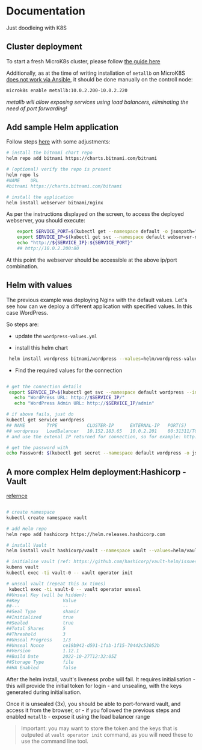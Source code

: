 # Documentation

Just doodleing with K8S

## Cluster deployment


To start a fresh MicroK8s cluster, please follow [the guide here](https://medium.com/@emilfabrice/deploy-microk8s-kubernetes-on-ubuntu-with-ansible-844f22e154a0)


Additionally, as at the time of writing installation of `metallb` on MicroK8S [does not work via Ansible](https://github.com/istvano/ansible_role_microk8s/issues/35), it should be done manually on the controll node:

```bash
microk8s enable metallb:10.0.2.200-10.0.2.220
```
*metallb will allow exposing services using load balancers, eliminating the need of port forwarding!*

## Add sample Helm application


Follow steps [here](https://artifacthub.io/packages/helm/bitnami/nginx) with some adjustments:

```bash
# install the bitnami chart repo
helm repo add bitnami https://charts.bitnami.com/bitnami

# (optional) verify the repo is present
helm repo ls
#NAME    URL
#bitnami https://charts.bitnami.com/bitnami

# install the application
helm install webserver bitnami/nginx
```

As per the instructions displayed on the screen, to access the deployed webserver, you should execute:

```bash
    export SERVICE_PORT=$(kubectl get --namespace default -o jsonpath="{.spec.ports[0].port}" services webserver-nginx)
    export SERVICE_IP=$(kubectl get svc --namespace default webserver-nginx -o jsonpath='{.status.loadBalancer.ingress[0].ip}')
    echo "http://${SERVICE_IP}:${SERVICE_PORT}"
    ## http://10.0.2.200:80
```

At this point the webserver should be accessible at the above ip/port combination.

## Helm with values


The previous example was deploying Nginx with the default values. Let's see how can we deploy a different application with specified values. In this case WordPress.

So steps are:

- update the `wordpress-values.yml`

- install this helm chart

```bash
 helm install wordpress bitnami/wordpress --values=helm/wordpress-values.yml
```

- Find the required values for the connection
```bash

# get the connection details
 export SERVICE_IP=$(kubectl get svc --namespace default wordpress --include "{{ range (index .status.loadBalancer.ingress 0) }}{{ . }}{{ end }}")
   echo "WordPress URL: http://$SERVICE_IP/"
   echo "WordPress Admin URL: http://$SERVICE_IP/admin"

# if above fails, just do
kubectl get service wordpress
## NAME        TYPE           CLUSTER-IP      EXTERNAL-IP   PORT(S)                      AGE
## wordpress   LoadBalancer   10.152.183.65   10.0.2.201    80:31311/TCP,443:32060/TCP   3m31s
# and use the extenal IP returned for connection, so for example: http://10.0.2.201/admin in this case

# get the password with
echo Password: $(kubectl get secret --namespace default wordpress -o jsonpath="{.data.wordpress-password}" | base64 -d)

```

## A more complex Helm deployment:Hashicorp - Vault


[refernce](https://developer.hashicorp.com/vault/tutorials/kubernetes/kubernetes-raft-deployment-guide)

```bash

# create namespace
kubectl create namespace vault

# add Helm repo
helm repo add hashicorp https://helm.releases.hashicorp.com

# install Vault
helm install vault hashicorp/vault --namespace vault --values=helm/vault-values.yml

# initialise vault (ref: https://github.com/hashicorp/vault-helm/issues/17)
kubens vault
kubectl exec -ti vault-0 -- vault operator init

# unseal vault (repeat this 3x times)
 kubectl exec -ti vault-0 -- vault operator unseal
##Unseal Key (will be hidden):
##Key                Value
##---                --
##Seal Type          shamir
##Initialized        true
##Sealed             true
##Total Shares       5
##Threshold          3
##Unseal Progress    1/3
##Unseal Nonce       ce19b942-d591-1fab-1f15-70442c53052b
##Version            1.12.1
##Build Date         2022-10-27T12:32:05Z
##Storage Type       file
##HA Enabled         false
```

After the helm install, vault's liveness probe will fail. It requires initialisation - this will provide the initial token for login - and unsealing, with the keys generated during initialisation.

Once it is unsealed (3x), you should be able to port-forward vault, and access it from the browser, or - if you followed the previous steps and enabled `metallb` - expose it using the load balancer range

> Important: you may want to store the token and the keys that is outputed at `vault operator init` command, as you will need these to use the command line tool.
